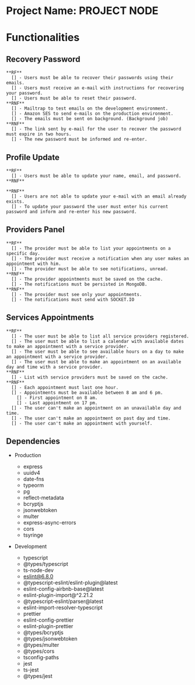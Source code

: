 # Project Name: PROJECT NODE

# Functionalities

  ## Recovery Password
    **RF**
      [] - Users must be able to recover their passwords using their emails.
      [] - Users must receive an e-mail with instructions for recovering your password.
      [] - Users must be able to reset their password.
    **RNF**
      [] - Mailtrap to test emails on the development environment.
      [] - Amazon SES to send e-mails on the production environment.
      [] - The emails must be sent on background. (Background job)
    **RNF**
      [] - The link sent by e-mail for the user to recover the password must expire in two hours.
      [] - The new password must be informed and re-enter.

  ## Profile Update
    **RF**
      [] - Users must be able to update your name, email, and password.
    **RNF**

    **RNF**
      [] - Users are not able to update your e-mail with an email already exists.
      [] - To update your password the user must enter his current password and inform and re-enter his new password.

  ## Providers Panel
    **RF**
      [] - The provider must be able to list your appointments on a specific day.
      [] - The provider must receive a notification when any user makes an appointment with him.
      [] - The provider must be able to see notifications, unread.
    **RNF**
      [] - The provider appointments must be saved on the cache.
      [] - The notifications must be persisted in MongoDB.
    **RNF**
      [] - The provider must see only your appointments.
      [] - The notifications must send with SOCKET.IO

  ## Services Appointments
    **RF**
      [] - The user must be able to list all service providers registered.
      [] - The user must be able to list a calendar with available dates to make an appointment with a service provider.
      [] - The user must be able to see available hours on a day to make an appointment with a service provider.
      [] - The user must be able to make an appointment on an available day and time with a service provider.
    **RNF**
      [] - List with service providers must be saved on the cache.
    **RNF**
      [] - Each appointment must last one hour.
      [] - Appointments must be available between 8 am and 6 pm.
        [] - First appointment on 8 am.
        [] - Last appointment on 17 pm.
      [] - The user can't make an appointment on an unavailable day and time.
      [] - The user can't make an appointment on past day and time.
      [] - The user can't make an appointment with yourself.

## Dependencies

- Production

  - express
  - uuidv4
  - date-fns
  - typeorm
  - pg
  - reflect-metadata
  - bcryptjs
  - jsonwebtoken
  - multer
  - express-async-errors
  - cors
  - tsyringe

- Development
  - typescript
  - @types/typescript
  - ts-node-dev
  - eslint@6.8.0
  - @typescript-eslint/eslint-plugin@latest
  - eslint-config-airbnb-base@latest
  - eslint-plugin-import@^2.21.2
  - @typescript-eslint/parser@latest
  - eslint-import-resolver-typescript
  - prettier
  - eslint-config-prettier
  - eslint-plugin-prettier
  - @types/bcryptjs
  - @types/jsonwebtoken
  - @types/multer
  - @types/cors
  - tsconfig-paths
  - jest
  - ts-jest
  - @types/jest
